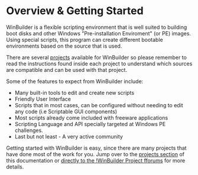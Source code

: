 # Overview & Getting Started #

WinBuilder is a flexible scripting environment that is well suited to building boot disks and other Windows "Pre-installation Enviroment" (or PE) images. Using special scripts, this program can create different bootable environments based on the source that is used.

There are several [projects](wbprojects.md) available for WinBuilder so please remember to read the instructions found inside each project to understand which sources are compatible and can be used with that project.

Some of the features to expect from WinBuilder include:
  * Many built-in tools to edit and create new scripts
  * Friendly User Interface
  * Scripts that in most cases, can be configured without needing to edit any code (i.e Scriptable GUI components)
  * Most scripts already come included with freeware applications
  * Scripting Language and API specially targeted at Windows PE challenges.
  * Last but not least - A very active community

Getting started with WinBuilder  is easy, since there are many projects that have done most of the work for you. Jump over to the [projects section](wbprojects.md) of this documentation or [directly to the !WinBuilder Project fforums](http://reboot.pro/forum/22/) for more details.